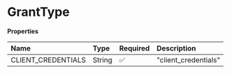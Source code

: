 # GrantType

**Properties**

| Name               | Type   | Required | Description          |
| :----------------- | :----- | :------- | :------------------- |
| CLIENT_CREDENTIALS | String | ✅       | "client_credentials" |
